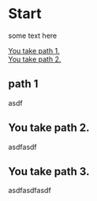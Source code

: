 # Start

some text here

[You take path 1.](#path-1)  
[You take path 2.](#you-take-path-2)  
[](#you-take-path-3)  

## path 1

asdf

## You take path 2.

asdfasdf

## You take path 3.

asdfasdfasdf
